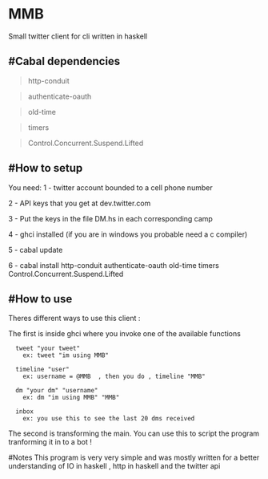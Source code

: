 # MMB
Small twitter client for cli written in haskell


#Cabal dependencies 
-----------------------------------------------------------------------
>http-conduit

>authenticate-oauth 

>old-time

>timers 

>Control.Concurrent.Suspend.Lifted

#How to setup
-------------------------------------------------------------------------
 You need:
  1 - twitter account bounded to a cell phone number 
  
  2 - API keys that you get at dev.twitter.com
  
  3 - Put the keys in the file DM.hs in each corresponding camp 
  
  4 - ghci installed (if you are in windows you probable need a c compiler) 
  
  5 - cabal update 
  
  6 - cabal install http-conduit authenticate-oauth old-time timers Control.Concurrent.Suspend.Lifted

#How to use 
----------------------------------------------------------------------------
Theres different ways to use this client :
 
  The first is inside ghci where you invoke one of the available functions
      
      tweet "your tweet"
        ex: tweet "im using MMB"
         
      timeline "user"
        ex: username = @MMB  , then you do , timeline "MMB"
        
      dm "your dm" "username"
        ex: dm "im using MMB" "MMB"
        
      inbox  
        ex: you use this to see the last 20 dms received
        
  
  The second is transforming the main. 
  You can use this to script the program tranforming it in to a bot !
  
  
  

#Notes
This program is very very simple and was mostly written for a better understanding of IO in haskell , http in haskell and the twitter api

